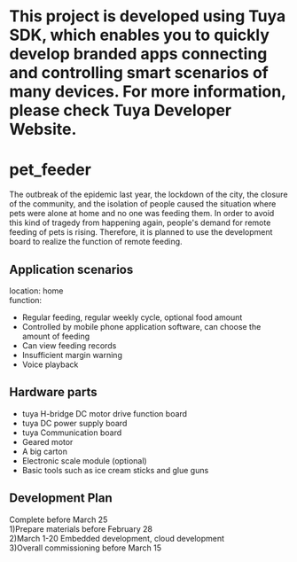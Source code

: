 This project is developed using Tuya SDK, which enables you to quickly develop branded apps connecting and controlling smart scenarios of many devices.         For more information, please check Tuya Developer Website.
===================================

# pet_feeder
The outbreak of the epidemic last year, the lockdown of the city, the closure of the community, and the isolation of people caused the situation where pets were alone at home and no one was feeding them. In order to avoid this kind of tragedy from happening again, people's demand for remote feeding of pets is rising. Therefore, it is planned to use the development board to realize the function of remote feeding.

## Application scenarios
location: home<br>
function:
* Regular feeding, regular weekly cycle, optional food amount<br>
* Controlled by mobile phone application software, can choose the amount of feeding
* Can view feeding records
* Insufficient margin warning
* Voice playback 

## Hardware parts
* tuya H-bridge DC motor drive function board
* tuya DC power supply board
* tuya Communication board
* Geared motor
* A big carton
* Electronic scale module (optional)
* Basic tools such as ice cream sticks and glue guns

## Development Plan<br>
Complete before March 25<br>
1)Prepare materials before February 28<br>
2)March 1-20 Embedded development, cloud development<br>
3)Overall commissioning before March 15
